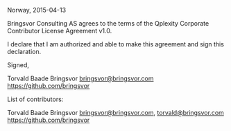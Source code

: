 Norway, 2015-04-13

Bringsvor Consulting AS agrees to the terms of the Qplexity Corporate Contributor License
Agreement v1.0.

I declare that I am authorized and able to make this agreement and sign this
declaration.

Signed,

Torvald Baade Bringsvor bringsvor@bringsvor.com https://github.com/bringsvor

List of contributors:

Torvald Baade Bringsvor bringsvor@bringsvor.com, torvald@bringsvor.com https://github.com/bringsvor
